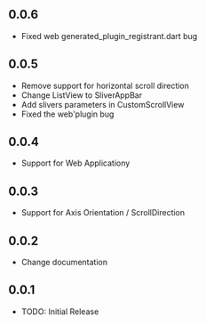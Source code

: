 ## 0.0.6

* Fixed web generated_plugin_registrant.dart bug

## 0.0.5

* Remove support for horizontal scroll direction
* Change ListView to SliverAppBar
* Add slivers parameters in CustomScrollView
* Fixed the web'plugin bug

## 0.0.4

* Support for Web Applicationy

## 0.0.3

* Support for Axis Orientation / ScrollDirection

## 0.0.2

* Change documentation

## 0.0.1
* TODO: Initial Release
